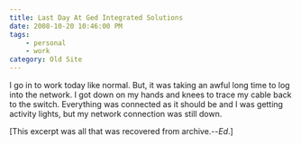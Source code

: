 ```yaml
---
title: Last Day At Ged Integrated Solutions
date: 2008-10-20 10:46:00 PM
tags:
    - personal
    - work
category: Old Site
---
```


I go in to work today like normal. But, it was taking an awful long time to log into the network. I got down on my hands and knees to trace my cable back to the switch. Everything was connected as it should be and I was getting activity lights, but my network connection was still down.

[This excerpt was all that was recovered from archive.--*Ed*.]
